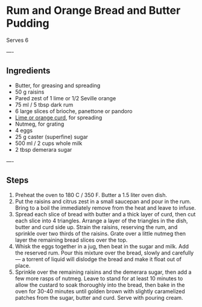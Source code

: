 # Rum and Orange Bread and Butter Pudding

Serves 6

—-

## Ingredients

* Butter, for greasing and spreading
* 50 g raisins
* Pared zest of 1 lime or 1/2 Seville orange
* 75 ml / 5 tbsp dark rum
* 6 large slices of brioche, panettone or pandoro
* [Lime or orange curd](https://github.com/EanNewton/Citrus/blob/master/Sweet%20Preserves%20and%20Sweets/Lemon%20Curd.md), for spreading
* Nutmeg, for grating
* 4 eggs
* 25 g caster (superfine) sugar
* 500 ml / 2 cups whole milk
* 2 tbsp demerara sugar

—-

## Steps

1.  Preheat the oven to 180 C / 350 F. Butter a 1.5 liter oven dish.
2.  Put the raisins and citrus zest in a small saucepan and pour in the rum. Bring to a boil the immediately remove from the heat and leave to infuse.
3.  Spread each slice of bread with butter and a thick layer of curd, then cut each slice into 4 triangles. Arrange a layer of the triangles in the dish, butter and curd side up. Strain the raisins, reserving the rum, and sprinkle over two thirds of the raisins. Grate over a little nutmeg then layer the remaining bread slices over the top.
4.  Whisk the eggs together in a jug, then beat in the sugar and milk. Add the reserved rum. Pour this mixture over the bread, slowly and carefully — a torrent of liquid will dislodge the bread and make it float out of place.
5.  Sprinkle over the remaining raisins and the demerara sugar, then add a few more rasps of nutmeg. Leave to stand for at least 10 minutes to allow the custard to soak thoroughly into the bread, then bake in the oven for 30-40 minutes until golden brown with slightly caramelized patches from the sugar, butter and curd. Serve with pouring cream.